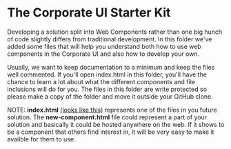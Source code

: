 <h1>The Corporate UI Starter Kit</h1>
<p>Developing a solution split into Web Components rather than one big hunch of code slightly differs from traditional development. In this folder we've added some files that will help you understand both how to use web components in the Corporate UI and also how to develop your own.</p>
<p>Usually, we want to keep documentation to a minimum and keep the files well commented. If you'll open index.html in this folder, you'll have the chance to learn a lot about what the different components and file inclusions will do for you. The files in this folder are write protected so please make a copy of the folder and move it outside your GitHub clone.</p> 
<p>NOTE: <b>index.html</b> <a href="https://static.scania.com/ux-library/template/starter-kit/" target="_blank">(looks like this)</a> represents one of the files in you future solution. The <b>new-component.html</b> file could represent a part of your solution and basically it could be hosted anywhere on the web. If it shows to be a component that others find interest in, it will be very easy to make it availble for them to use.</p>
